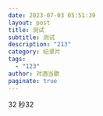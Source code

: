 ```yaml
---
date: 2023-07-03 05:51:39
layout: post
title: 测试
subtitle: 测试
description: "213"
category: 纪录片
tags:
  - "123"
author: 对酒当歌
paginate: true
---
```

32 秒32